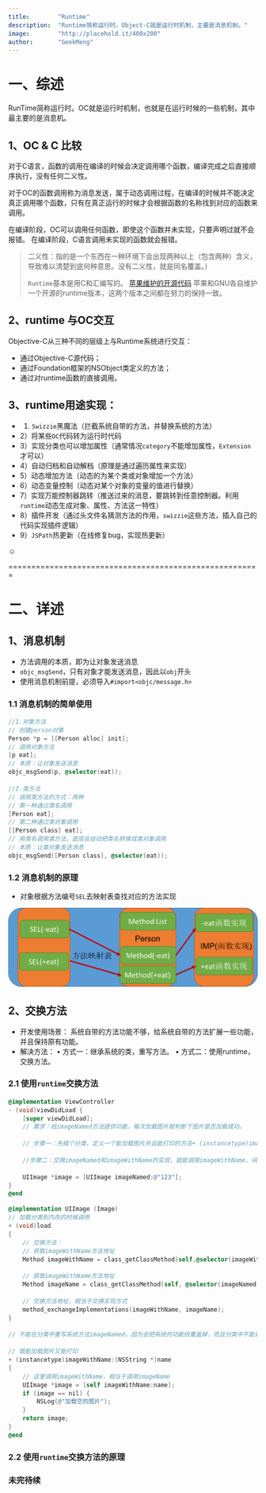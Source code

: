 ```yaml
---
title:        "Runtime"
description:  "Runtime简称运行时。Object-C就是运行时机制，主要是消息机制。"
image:        "http://placehold.it/400x200"
author:       "GeekMeng"
---
```


一、综述
============

RunTime简称运行时。OC就是运行时机制，也就是在运行时候的一些机制，其中最主要的是消息机。

1、OC & C 比较
------------

对于C语言，函数的调用在编译的时候会决定调用哪个函数，编译完成之后直接顺序执行，没有任何二义性。

对于OC的函数调用称为消息发送，属于动态调用过程，在编译的时候并不能决定真正调用哪个函数，只有在真正运行的时候才会根据函数的名称找到对应的函数来调用。

在编译阶段，OC可以调用任何函数，即使这个函数并未实现，只要声明过就不会报错。
在编译阶段，C语言调用未实现的函数就会报错。

>二义性：指的是一个东西在一种环境下会出现两种以上（包含两种）含义，导致难以清楚到底何种意思。没有二义性，就是同名覆盖。）
>
>`Runtime`基本是用C和汇编写的。
>[苹果维护的开源代码](http://opensource.apple.com//source/objc4/)
>苹果和GNU各自维护一个开源的runtime版本，这两个版本之间都在努力的保持一致。
>

2、runtime 与OC交互
------------

Objective-C从三种不同的层级上与Runtime系统进行交互：

  * 通过Objective-C源代码；
  * 通过Foundation框架的NSObject类定义的方法；
  * 通过对runtime函数的直接调用。


3、runtime用途实现：
------------

  * 1) `Swizzie`黑魔法（拦截系统自带的方法，并替换系统的方法）
  * 2）将某些`OC`代码转为运行时代码
  * 3）实现分类也可以增加属性（通常情况`category`不能增加属性，`Extension`才可以）
  * 4）自动归档和自动解档（原理是通过遍历属性来实现）
  * 5）动态增加方法（动态的为某个类或对象增加一个方法）
  * 6）动态变量控制（动态对某个对象的变量的值进行替换）
  * 7）实现万能控制器跳转（推送过来的消息，要跳转到任意控制器。利用`runtime`动态生成对象、属性、方法这一特性）
  * 8）插件开发（通过头文件名猜测方法的作用，`swizzie`这些方法，插入自己的代码实现插件逻辑）
  * 9）`JSPath`热更新（在线修复bug，实现热更新）

☺

=======================================================


二、详述
============

1、消息机制
------------

  * 方法调用的本质，即为让对象发送消息
  * `objc_msgSend`，只有对象才能发送消息，因此以`obj`开头
  * 使用消息机制前提，必须导入`#import<objc/message.h>`

### 1.1 消息机制的简单使用 ###

~~~Objective-C
//1.对象方法
// 创建person对象
Person *p = [[Person alloc] init];
// 调用对象方法
[p eat];
// 本质：让对象发送消息
objc_msgSend(p, @selector(eat));

//2.类方法
// 调用类方法的方式：两种
// 第一种通过类名调用
[Person eat];
// 第二种通过类对象调用
[[Person class] eat];
// 用类名调用类方法，底层会自动把类名转换成类对象调用
// 本质：让类对象发送消息
objc_msgSend([Person class], @selector(eat));
~~~

### 1.2 消息机制的原理 ###
  * 对象根据方法编号`SEL`去映射表查找对应的方法实现

![runtime_msgSend_image](https://github.com/MengYP/MengYP.github.io/blob/master/resources/img/runtime_msgSend.png?raw=true "描述消息机制原理的图 ")


2、交换方法
------------
  * 开发使用场景：
        系统自带的方法功能不够，给系统自带的方法扩展一些功能，并且保持原有功能。
  * 解决方法：
      •	方式一：继承系统的类，重写方法。
      •	方式二：使用runtime，交换方法。

### 2.1 使用`runtime`交换方法 ###

~~~Objective-C
@implementation ViewController
- (void)viewDidLoad {
    [super viewDidLoad];
    // 需求：给imageNamed方法提供功能，每次加载图片就判断下图片是否加载成功。

    // 步骤一：先搞个分类，定义一个能加载图片并且能打印的方法+ (instancetype)imageWithName:(NSString*)name;

    //步骤二：交换imageNamed和imageWithName的实现，就能调用imageWithName，间接调用imageWithName的实现。

    UIImage *image = [UIImage imageNamed:@"123"];
}
@end
~~~

~~~Objective-C
@implementation UIImage (Image)
// 加载分类到内存的时候调用
+ (void)load
{
    // 交换方法：
    // 获取imageWithName方法地址
    Method imageWithName = class_getClassMethod(self,@selector(imageWithName:));

    // 获取imageWithName方法地址
    Method imageName = class_getClassMethod(self, @selector(imageNamed:));

    // 交换方法地址，相当于交换实现方式
    method_exchangeImplementations(imageWithName, imageName);
}

// 不能在分类中重写系统方法imageNamed，因为会把系统的功能给覆盖掉，而且分类中不能调用super.

// 既能加载图片又能打印
+ (instancetype)imageWithName:(NSString *)name
{
    // 这里调用imageWithName，相当于调用imageName
    UIImage *image = [self imageWithName:name];
    if (image == nil) {
        NSLog(@"加载空的图片");
    }
    return image;
}
@end
~~~

### 2.2 使用`runtime`交换方法的原理 ###





### 未完待续 ###
